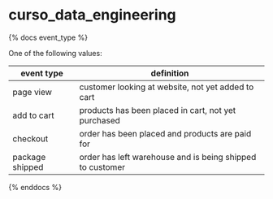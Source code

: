 # curso_data_engineering

{% docs event_type %}
	
One of the following values: 

| event type      | definition                                                 |
|-----------------|------------------------------------------------------------|
| page view       | customer looking at website, not yet added to cart         |
| add to cart     | products has been placed in cart, not yet purchased        |
| checkout        | order has been placed and products are paid for            |
| package shipped | order has left warehouse and is being shipped to customer  |

{% enddocs %}

